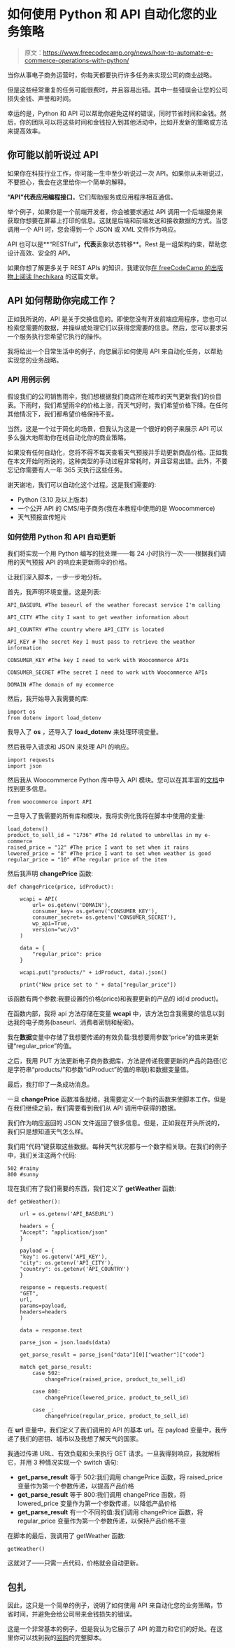 # 如何使用 Python 和 API 自动化您的业务策略

> 原文：<https://www.freecodecamp.org/news/how-to-automate-e-commerce-operations-with-python/>

当你从事电子商务运营时，你每天都要执行许多任务来实现公司的商业战略。

但是这些经常重复的任务可能很费时，并且容易出错。其中一些错误会让您的公司损失金钱、声誉和时间。

幸运的是，Python 和 API 可以帮助你避免这样的错误，同时节省时间和金钱。然后，你的团队可以将这些时间和金钱投入到其他活动中，比如开发新的策略或方法来提高效率。

## 你可能以前听说过 API

如果你在科技行业工作，你可能一生中至少听说过一次 API。如果你从未听说过，不要担心，我会在这里给你一个简单的解释。

**“API”**代表**应用编程接口**。它们帮助服务或应用程序相互通信。

举个例子，如果你是一个前端开发者，你会被要求通过 API 调用一个后端服务来获取你想要在屏幕上打印的信息。这就是后端和前端发送和接收数据的方式。当您调用一个 API 时，您会得到一个 JSON 或 XML 文件作为响应。

API 也可以是**“RESTful”**，代表**表象状态转移**。Rest 是一组架构约束，帮助您设计高效、安全的 API。

如果你想了解更多关于 REST APIs 的知识，我建议你[在 freeCodeCamp 的出版物上阅读 Ihechikara](https://www.freecodecamp.org/news/what-is-rest-rest-api-definition-for-beginners/) 的这篇文章。

## API 如何帮助你完成工作？

正如我所说的，API 是关于交换信息的。即使您没有开发前端应用程序，您也可以检索您需要的数据，并操纵或处理它们以获得您需要的信息。然后，您可以要求另一个服务执行您希望它执行的操作。

我将给出一个日常生活中的例子，向您展示如何使用 API 来自动化任务，以帮助实现您的业务战略。

### API 用例示例

假设我们的公司销售雨伞，我们想根据我们商店所在城市的天气更新我们的价目表。下雨时，我们希望雨伞的价格上涨，而天气好时，我们希望价格下降。在任何其他情况下，我们都希望价格保持不变。

当然，这是一个过于简化的场景，但我认为这是一个很好的例子来展示 API 可以多么强大地帮助你在线自动化你的商业策略。

如果没有任何自动化，您将不得不每天查看天气预报并手动更新商品价格。正如我在本文开始时所说的，这种类型的手动过程非常耗时，并且容易出错。此外，不要忘记你需要有人一年 365 天执行这些任务。

谢天谢地，我们可以自动化这个过程。这是我们需要的:

*   Python (3.10 及以上版本)
*   一个公开 API 的 CMS/电子商务(我在本教程中使用的是 Woocommerce)
*   天气预报宣传短片

### 如何使用 Python 和 API 自动更新

我们将实现一个用 Python 编写的批处理——每 24 小时执行一次——根据我们调用的天气预报 API 的响应来更新雨伞的价格。

让我们深入脚本，一步一步地分析。

首先，我声明环境变量。这是列表:

```
API_BASEURL #The baseurl of the weather forecast service I'm calling

API_CITY #The city I want to get weather information about

API_COUNTRY #The country where API_CITY is located 

API_KEY # The secret Key I must pass to retrieve the weather information

CONSUMER_KEY #The key I need to work with Woocommerce APIs 

CONSUMER_SECRET #The secret I need to work with Woocommerce APIs

DOMAIN #The domain of my ecommerce
```

然后，我开始导入我需要的库:

```
import os
from dotenv import load_dotenv
```

我导入了 **os** ，还导入了 **load_dotenv** 来处理环境变量。

然后我导入请求和 JSON 来处理 API 的响应。

```
import requests
import json
```

然后我从 Woocommerce Python 库中导入 API 模块。您可以在其丰富的[文档](https://woocommerce.github.io/woocommerce-rest-api-docs/?python#libraries-and-tools)中找到更多信息。

```
from woocommerce import API
```

一旦导入了我需要的所有库和模块，我将实例化我将在脚本中使用的变量:

```
load_dotenv()
product_to_sell_id = "1736" #The Id related to umbrellas in my e-commerce
raised_price = "12" #The price I want to set when it rains
lowered_price = "8" #The price I want to set when weather is good
regular_price = "10" #The regular price of the item 
```

然后我声明 **changePrice** 函数:

```
def changePrice(price, idProduct):

    wcapi = API(
        url= os.getenv('DOMAIN'), 
        consumer_key= os.getenv('CONSUMER_KEY'), 
        consumer_secret= os.getenv('CONSUMER_SECRET'), 
        wp_api=True, 
        version="wc/v3" 
    )

    data = {
        "regular_price": price
    }

    wcapi.put("products/" + idProduct, data).json()

    print("New price set to " + data["regular_price"])
```

该函数有两个参数:我要设置的价格(price)和我要更新的产品的 id(id product)。

在函数内部，我将 api 方法存储在变量 **wcapi** 中，该方法包含我需要的信息以到达我的电子商务(baseurl、消费者密钥和秘密)。

我在**数据**变量中存储了我想要传递的有效负载:我想要用参数“price”的值来更新键“regular_price”的值。

之后，我用 PUT 方法更新电子商务数据库，方法是传递我要更新的产品的路径(它是字符串“products/”和参数“idProduct”的值的串联)和数据变量值。

最后，我打印了一条成功消息。

一旦 **changePrice** 函数准备就绪，我需要定义一个新的函数来使脚本工作。但是在我们继续之前，我们需要看到我们从 API 调用中获得的数据。

我们作为响应返回的 JSON 文件返回了很多信息。但是，正如我在开头所说的，我们只是想知道天气怎么样。

我们用“代码”键获取这些数据。每种天气状况都与一个数字相关联。在我们的例子中，我们关注这两个代码:

```
502 #rainy
800 #sunny
```

现在我们有了我们需要的东西，我们定义了 **getWeather** 函数:

```
def getWeather():

    url = os.getenv('API_BASEURL')

    headers = {
    "Accept": "application/json"
    }

    payload = {
    "key": os.getenv('API_KEY'),
    "city": os.getenv('API_CITY'),
    "country": os.getenv('API_COUNTRY')
    }

    response = requests.request(
    "GET",
    url,
    params=payload,
    headers=headers  
    )

    data = response.text

    parse_json = json.loads(data)

    get_parse_result = parse_json["data"][0]["weather"]["code"]

    match get_parse_result:
        case 502:
            changePrice(raised_price, product_to_sell_id)

        case 800:
            changePrice(lowered_price, product_to_sell_id)

        case _:
            changePrice(regular_price, product_to_sell_id)
```

在 **url** 变量中，我们定义了我们调用的 API 的基本 url。在 payload 变量中，我传递了我们的密钥、城市以及我想了解天气的国家。

我通过传递 URL、有效负载和头来执行 GET 请求。一旦我得到响应，我就解析它，并用 3 种情况实现一个 switch 语句:

*   **get_parse_result** 等于 502:我们调用 changePrice 函数，将 raised_price 变量作为第一个参数传递，以提高产品价格
*   **get_parse_result** 等于 800:我们调用 changePrice 函数，将 lowered_price 变量作为第一个参数传递，以降低产品价格
*   **get_parse_result** 有一个不同的值:我们调用 changePrice 函数，将 regular_price 变量作为第一个参数传递，以保持产品价格不变

在脚本的最后，我调用了 getWeather 函数:

```
getWeather() 
```

这就对了——只需一点代码，价格就会自动更新。

## 包扎

因此，这只是一个简单的例子，说明了如何使用 API 来自动化您的业务策略，节省时间，并避免会给公司带来金钱损失的错误。

这是一个非常基本的例子，但是我认为它展示了 API 的潜力和它们的好处。在这里你可以找到我的[回购](https://github.com/mventuri/automate-ecom-prices)的完整脚本。